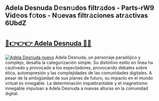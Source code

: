 ## Adela Desnuda D𝚎sn𝚞dos filtr𝚊dos - Parts-rW9 Vid𝚎os f𝚘tos - N𝚞evas filtr𝚊ciones atr𝚊ctivas 6UbdZ

# <h2><a href="http://mbaf50v.tromn.icu/?c=Adela+Desnuda">🔗👉👉👉 Adela Desnuda 🔗🔗</a></h2>

[![Adela Desnuda nuevo](https://i.imgur.com/pEAQMta.gif)](http://mbaf50v.tromn.icu/?c=Adela+Desnuda)
Adela Desnuda, un personaje paradójico y complejo, desafía la categorización simple. Su distintivo estilo en línea ha cautivado y provocado a los espectadores, provocando debates sobre ética, autoexpresión y las complejidades de las comunidades digitales. A pesar de la ambigüedad de sus planes de futuro, su impacto en el mundo virtual es innegable. La determinación inquebrantable y el magnetismo innegable impulsan a Adela Desnuda a nuevas alturas en la comunidad digital.
